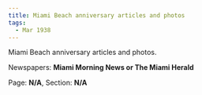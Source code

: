 ```yaml
---  
title: Miami Beach anniversary articles and photos  
tags:  
  - Mar 1938  
---  
```

  
Miami Beach anniversary articles and photos.  
  
Newspapers: **Miami Morning News or The Miami Herald**  
  
Page: **N/A**, Section: **N/A** 

